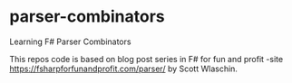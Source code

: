 # parser-combinators
Learning F# Parser Combinators

This repos code is based on blog post series in F# for fun and profit -site https://fsharpforfunandprofit.com/parser/ by Scott Wlaschin.